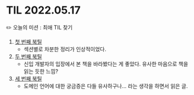 # TIL 2022.05.17

✏️ 오늘의 미션 : 최애 TIL 찾기

1. [첫 번째 북틸](https://nomadcoders.co/community/thread/5179)
   - 섹션별로 차분한 정리가 인상적이었다.
2. [두 번째 북틸](https://nomadcoders.co/community/thread/5194)
   - 신입 개발자의 입장에서 본 책을 바라봤다는 게 좋았다. 유사한 마음으로 책을 읽는 듯한 느낌?
3. [세 번째 북틸](https://nomadcoders.co/community/thread/5196)
   - 도메인 언어에 대한 궁금증은 다들 유사하구나... 라는 생각을 하면서 읽은 글.
